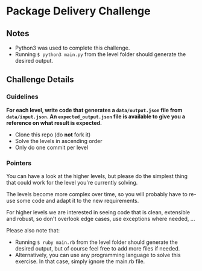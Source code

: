 # Package Delivery Challenge

## Notes

- Python3 was used to complete this challenge.
- Running `$ python3 main.py` from the level folder should generate the desired output.

## Challenge Details

### Guidelines

**For each level, write code that generates a `data/output.json` file from `data/input.json`.
An `expected_output.json` file is available to give you a reference on what result is expected.**

- Clone this repo (do **not** fork it)
- Solve the levels in ascending order
- Only do one commit per level

### Pointers

You can have a look at the higher levels, but please do the simplest thing that could work for the level you're currently solving.

The levels become more complex over time, so you will probably have to re-use some code and adapt it to the new requirements.

For higher levels we are interested in seeing code that is clean, extensible and robust, so don't overlook edge cases, use exceptions where needed, ...

Please also note that:
- Running `$ ruby main.rb` from the level folder should generate the desired output, but of course feel free to add more files if needed.
- Alternatively, you can use any programming language to solve this exercise. In that case, simply ignore the main.rb file.